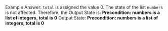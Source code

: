 Example Answer: 
`total` is assigned the value 0. The state of the list `numbers` is not affected. Therefore, the Output State is: **Precondition: numbers is a list of integers, total is 0**
Output State: **Precondition: numbers is a list of integers, total is 0**